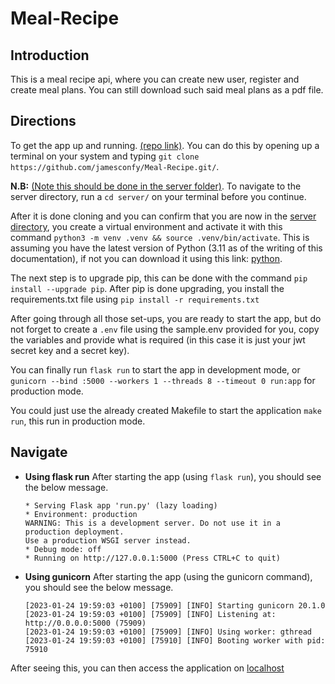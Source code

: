 # Meal-Recipe

## Introduction

This is a meal recipe api, where you can create new user, register and create meal plans. You can still download such said meal plans as a pdf file.

## Directions

To get the app up and running. [(repo link)](https://github.com/jamesconfy/Meal-Recipe.git/). You can do this by opening up a terminal on your system and typing `git clone https://github.com/jamesconfy/Meal-Recipe.git/`.

**N.B:** [(Note this should be done in the server folder)](/server/). To navigate to the server directory, run a `cd server/` on your terminal before you continue.

After it is done cloning and you can confirm that you are now in the [server directory](./server/), you create a virtual environment and activate it with this command `python3 -m venv .venv && source .venv/bin/activate`. This is assuming you have the latest version of Python (3.11 as of the writing of this documentation), if not you can download it using this link: [python](https://www.python.org/downloads/).

The next step is to upgrade pip, this can be done with the command `pip install --upgrade pip`.
After pip is done upgrading, you install the requirements.txt file using `pip install -r requirements.txt`

After going through all those set-ups, you are ready to start the app, but do not forget to create a `.env` file using the sample.env provided for you, copy the variables and provide what is required (in this case it is just your jwt secret key and a secret key).

You can finally run `flask run` to start the app in development mode, or `gunicorn --bind :5000 --workers 1 --threads 8 --timeout 0 run:app` for production mode.

You could just use the already created Makefile to start the application `make run`, this run in production mode.

## Navigate

- **Using flask run**
  After starting the app (using `flask run`), you should see the below message.

  ```terminal
  * Serving Flask app 'run.py' (lazy loading)
  * Environment: production
  WARNING: This is a development server. Do not use it in a production deployment.
  Use a production WSGI server instead.
  * Debug mode: off
  * Running on http://127.0.0.1:5000 (Press CTRL+C to quit)

  ```

- **Using gunicorn**
  After starting the app (using the gunicorn command), you should see the below message.

  ```terminal
  [2023-01-24 19:59:03 +0100] [75909] [INFO] Starting gunicorn 20.1.0
  [2023-01-24 19:59:03 +0100] [75909] [INFO] Listening at: http://0.0.0.0:5000 (75909)
  [2023-01-24 19:59:03 +0100] [75909] [INFO] Using worker: gthread
  [2023-01-24 19:59:03 +0100] [75910] [INFO] Booting worker with pid: 75910
  ```

After seeing this, you can then access the application on [localhost](http://localhost:5000/api/home)
